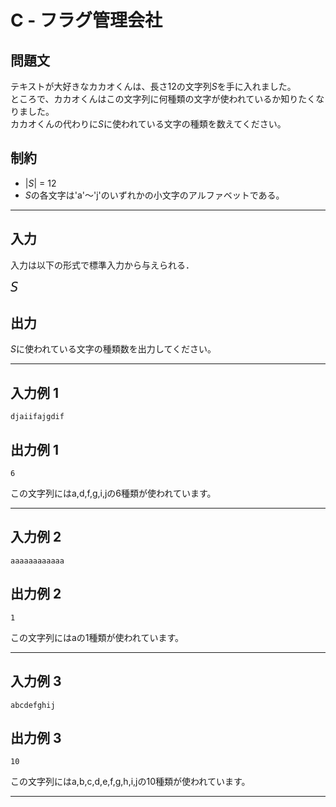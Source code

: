 # C - フラグ管理会社

## 問題文
テキストが大好きなカカオくんは、長さ12の文字列*S*を手に入れました。  
ところで、カカオくんはこの文字列に何種類の文字が使われているか知りたくなりました。  
カカオくんの代わりに*S*に使われている文字の種類を数えてください。
## 制約
* |*S*| = 12
* *S*の各文字は'a'～'j'のいずれかの小文字のアルファベットである。
***
## 入力
入力は以下の形式で標準入力から与えられる．

<pre>
<span style="font-size: 150%"><var>S</var>
</pre>
## 出力
*S*に使われている文字の種類数を出力してください。
***
## 入力例 1 
```
djaiifajgdif
```
## 出力例 1
```
6
```
この文字列にはa,d,f,g,i,jの6種類が使われています。
***
## 入力例 2
```
aaaaaaaaaaaa
```
## 出力例 2
```
1
```
この文字列にはaの1種類が使われています。
***
## 入力例 3
```
abcdefghij
```
## 出力例 3
```
10
```
この文字列にはa,b,c,d,e,f,g,h,i,jの10種類が使われています。
***